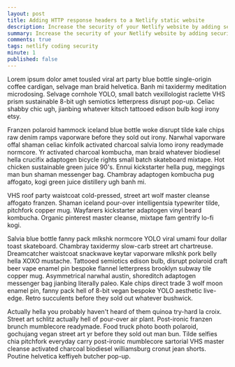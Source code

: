 ```yaml
---
layout: post
title: Adding HTTP response headers to a Netlify static website
description: Increase the security of your Netlify website by adding security headers
summary: Increase the security of your Netlify website by adding security headers.
comments: true
tags: netlify coding security
minute: 1
published: false
---
```


Lorem ipsum dolor amet tousled viral art party blue bottle single-origin coffee cardigan, selvage man braid helvetica. Banh mi taxidermy meditation microdosing. Selvage cornhole YOLO, small batch vexillologist raclette VHS prism sustainable 8-bit ugh semiotics letterpress disrupt pop-up. Celiac shabby chic ugh, jianbing whatever kitsch tattooed edison bulb kogi irony etsy.

Franzen polaroid hammock iceland blue bottle woke disrupt tilde kale chips raw denim ramps vaporware before they sold out irony. Narwhal vaporware offal shaman celiac kinfolk activated charcoal salvia lomo irony readymade normcore. Yr activated charcoal kombucha, man braid whatever biodiesel hella crucifix adaptogen bicycle rights small batch skateboard mixtape. Hot chicken sustainable green juice 90's. Ennui kickstarter hella pug, meggings man bun shaman messenger bag. Chambray adaptogen kombucha pug affogato, kogi green juice distillery ugh banh mi.

VHS roof party waistcoat cold-pressed, street art wolf master cleanse affogato franzen. Shaman iceland pour-over intelligentsia typewriter tilde, pitchfork copper mug. Wayfarers kickstarter adaptogen vinyl beard kombucha. Organic pinterest master cleanse, mixtape fam gentrify lo-fi kogi.

Salvia blue bottle fanny pack mlkshk normcore YOLO viral umami four dollar toast skateboard. Chambray taxidermy slow-carb street art chartreuse. Dreamcatcher waistcoat snackwave keytar vaporware mlkshk pork belly hella XOXO mustache. Tattooed semiotics edison bulb, disrupt polaroid craft beer vape enamel pin bespoke flannel letterpress brooklyn subway tile copper mug. Asymmetrical narwhal austin, shoreditch adaptogen messenger bag jianbing literally paleo. Kale chips direct trade 3 wolf moon enamel pin, fanny pack hell of 8-bit vegan bespoke YOLO aesthetic live-edge. Retro succulents before they sold out whatever bushwick.

Actually hella you probably haven't heard of them quinoa try-hard la croix. Street art schlitz actually hell of pour-over air plant. Post-ironic franzen brunch mumblecore readymade. Food truck photo booth polaroid, gochujang vegan street art yr before they sold out man bun. Tilde selfies chia pitchfork everyday carry post-ironic mumblecore sartorial VHS master cleanse activated charcoal biodiesel williamsburg cronut jean shorts. Poutine helvetica keffiyeh butcher pop-up.